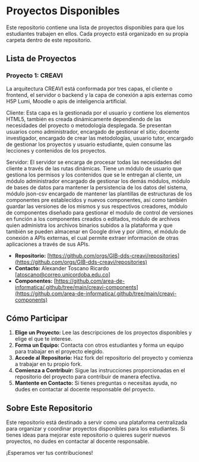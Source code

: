# Proyectos Disponibles

Este repositorio contiene una lista de proyectos disponibles para que los estudiantes trabajen en ellos. Cada proyecto está organizado en su propia carpeta dentro de este repositorio.

## Lista de Proyectos

### Proyecto 1: CREAVI

La arquitectura CREAVI está conformada por tres capas, el cliente o frontend, el servidor o backend y la capa de conexión a apis externas como H5P Lumi, Moodle o apis de inteligencia artificial.

Cliente: Esta capa es la gestionada por el usuario y contiene los elementos HTML5, también es creada dinámicamente dependiendo de las necesidades del proyecto o metodología desplegada. Se presentan usuarios como administrador, encargado de gestionar el sitio; docente investigador, encargado de crear las metodologías, usuario tutor, encargado de gestionar los proyectos y usuario estudiante, quien consume las lecciones y contenidos de los proyectos.

Servidor: El servidor se encarga de procesar todas las necesidades del cliente a través de las rutas dinámicas. Tiene un módulo de usuario que gestiona los permisos y los contenidos que se le entregan al cliente, un módulo administrador encargado de gestionar los demás módulos, módulo de bases de datos para mantener la persistencia de los datos del sistema, módulo json-csv encargado de mantener las plantillas de estructuras de los componentes pre establecidos y nuevos componentes, así como también guardar las versiones de los mismos y sus respectivos creadores, módulo de componentes diseñado para gestionar el modulo de control de versiones en función a los componentes creados o editados, módulo de archivos quien administra los archivos binarios subidos a la plataforma y que también se pueden almacenar en Google drive y por último, el módulo de conexión a APIs externas, el cual permite extraer información de otras aplicaciones a través de sus APIs.

- **Repositorio:** [https://github.com/orgs/GIB-dds-creavi/repositories](https://github.com/orgs/GIB-dds-creavi/repositories) 
- **Contacto:** Alexander Toscano Ricardo [atoscano@correo.unicordoba.edu.co]
- **Componentes:** [https://github.com/area-de-informatica/.github/tree/main/creavi-components](https://github.com/area-de-informatica/.github/tree/main/creavi-components)


## Cómo Participar

1. **Elige un Proyecto:** Lee las descripciones de los proyectos disponibles y elige el que te interese.
2. **Forma un Equipo:** Contacta con otros estudiantes y forma un equipo para trabajar en el proyecto elegido.
3. **Accede al Repositorio:** Haz fork del repositorio del proyecto y comienza a trabajar en tu propio fork.
4. **Comienza a Contribuir:** Sigue las instrucciones proporcionadas en el repositorio del proyecto para contribuir de manera efectiva.
5. **Mantente en Contacto:** Si tienes preguntas o necesitas ayuda, no dudes en contactar al docente responsable del proyecto.

## Sobre Este Repositorio

Este repositorio está destinado a servir como una plataforma centralizada para organizar y coordinar proyectos disponibles para los estudiantes. Si tienes ideas para mejorar este repositorio o quieres sugerir nuevos proyectos, no dudes en contactar al docente responsable.

¡Esperamos ver tus contribuciones!
